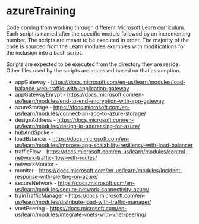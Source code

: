 # azureTraining

Code coming from working through different Microsoft Learn curriculum.  Each script is named after the specific module followed by an incrementing number.  The scripts are meant to be executed in order.  The majority of the code is sourced from the Learn modules examples with modifications for the inclusion into a bash script.

Scripts are expected to be executed from the directory they are reside.  Other files used by the scripts are accessed based on that assumption.

* appGateway - https://docs.microsoft.com/en-us/learn/modules/load-balance-web-traffic-with-application-gateway
* appGatewayEnrypt - https://docs.microsoft.com/en-us/learn/modules/end-to-end-encryption-with-app-gateway
* azureStorage - https://docs.microsoft.com/en-us/learn/modules/connect-an-app-to-azure-storage/
* designAddress - https://docs.microsoft.com/en-us/learn/modules/design-ip-addressing-for-azure/
* hubAndSpoke - 
* loadBalancer - https://docs.microsoft.com/en-us/learn/modules/improve-app-scalability-resiliency-with-load-balancer
* trafficFlow - https://docs.microsoft.com/en-us/learn/modules/control-network-traffic-flow-with-routes/
* networkMonitor -
* monitor - https://docs.microsoft.com/en-us/learn/modules/incident-response-with-alerting-on-azure/
* secureNetwork - https://docs.microsoft.com/en-us/learn/modules/secure-network-connectivity-azure/
* trainTrafficManager - https://docs.microsoft.com/en-us/learn/modules/distribute-load-with-traffic-manager/
* vnetPeering - https://docs.microsoft.com/en-us/learn/modules/integrate-vnets-with-vnet-peering/

